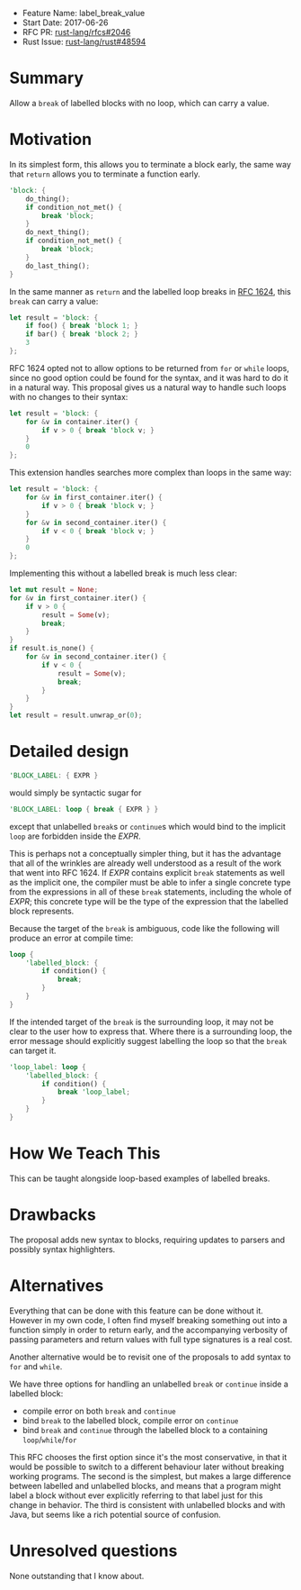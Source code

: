 - Feature Name: label_break_value
- Start Date: 2017-06-26
- RFC PR: [rust-lang/rfcs#2046](https://github.com/rust-lang/rfcs/pull/2046)
- Rust Issue: [rust-lang/rust#48594](https://github.com/rust-lang/rust/issues/48594)


# Summary
[summary]: #summary

Allow a `break` of labelled blocks with no loop, which can carry a value.

# Motivation
[motivation]: #motivation

In its simplest form, this allows you to terminate a block early, the same way that `return` allows you to terminate a function early.

```rust
'block: {
    do_thing();
    if condition_not_met() {
        break 'block;
    }
    do_next_thing();
    if condition_not_met() {
        break 'block;
    }
    do_last_thing();
}
```
In the same manner as `return` and the labelled loop breaks in [RFC 1624](https://github.com/rust-lang/rfcs/blob/master/text/1624-loop-break-value.md), this `break` can carry a value:
```rust
let result = 'block: {
    if foo() { break 'block 1; }
    if bar() { break 'block 2; }
    3
};
```
RFC 1624 opted not to allow options to be returned from `for` or `while` loops, since no good option could be found for the syntax, and it was hard to do it in a natural way. This proposal gives us a natural way to handle such loops with no changes to their syntax:
```rust
let result = 'block: {
    for &v in container.iter() {
        if v > 0 { break 'block v; }
    }
    0
};
```
This extension handles searches more complex than loops in the same way:
```rust
let result = 'block: {
    for &v in first_container.iter() {
        if v > 0 { break 'block v; }
    }
    for &v in second_container.iter() {
        if v < 0 { break 'block v; }
    }
    0
};
```
Implementing this without a labelled break is much less clear:
```rust
let mut result = None;
for &v in first_container.iter() {
    if v > 0 {
        result = Some(v);
        break;
    }
}
if result.is_none() {
    for &v in second_container.iter() {
        if v < 0 {
            result = Some(v);
            break;
        }
    }
}
let result = result.unwrap_or(0);
```

# Detailed design
[design]: #detailed-design
```rust
'BLOCK_LABEL: { EXPR }
```
would simply be syntactic sugar for
```rust
'BLOCK_LABEL: loop { break { EXPR } }
```
except that unlabelled `break`s or `continue`s which would bind to the implicit `loop` are forbidden inside the *EXPR*.

This is perhaps not a conceptually simpler thing, but it has the advantage that all of the wrinkles are already well understood as a result of the work that went into RFC 1624. If *EXPR* contains explicit `break` statements as well as the implicit one, the compiler must be able to infer a single concrete type from the expressions in all of these `break` statements, including the whole of *EXPR*; this concrete type will be the type of the expression that the labelled block represents.

Because the target of the `break` is ambiguous, code like the following will produce an error at compile time:
```rust
loop {
    'labelled_block: {
        if condition() {
            break;
        }
    }
}
```
If the intended target of the `break` is the surrounding loop, it may not be clear to the user how to express that. Where there is a surrounding loop, the error message should explicitly suggest labelling the loop so that the `break` can target it.
```rust
'loop_label: loop {
    'labelled_block: {
        if condition() {
            break 'loop_label;
        }
    }
}
```

# How We Teach This
[how-we-teach-this]: #how-we-teach-this

This can be taught alongside loop-based examples of labelled breaks.

# Drawbacks
[drawbacks]: #drawbacks

The proposal adds new syntax to blocks, requiring updates to parsers and possibly syntax highlighters.

# Alternatives
[alternatives]: #alternatives

Everything that can be done with this feature can be done without it. However in my own code, I often find myself breaking something out into a function simply in order to return early, and the accompanying verbosity of passing parameters and return values with full type signatures is a real cost. 

Another alternative would be to revisit one of the proposals to add syntax to `for` and `while`.

We have three options for handling an unlabelled `break` or `continue` inside a labelled block:

 - compile error on both `break` and `continue`
 - bind `break` to the labelled block, compile error on `continue`
 - bind `break` and `continue` through the labelled block to a containing `loop`/`while`/`for`

This RFC chooses the first option since it's the most conservative, in that it would be possible to switch to a different behaviour later without breaking working programs. The second is the simplest, but makes a large difference between labelled and unlabelled blocks, and means that a program might label a block without ever explicitly referring to that label just for this change in behavior. The third is consistent with unlabelled blocks and with Java, but seems like a rich potential source of confusion.

# Unresolved questions
[unresolved]: #unresolved-questions

None outstanding that I know about.
